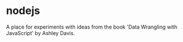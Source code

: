 # nodejs
A place for experiments with ideas from the book 'Data Wrangling with JavaScript' by Ashley Davis. 
